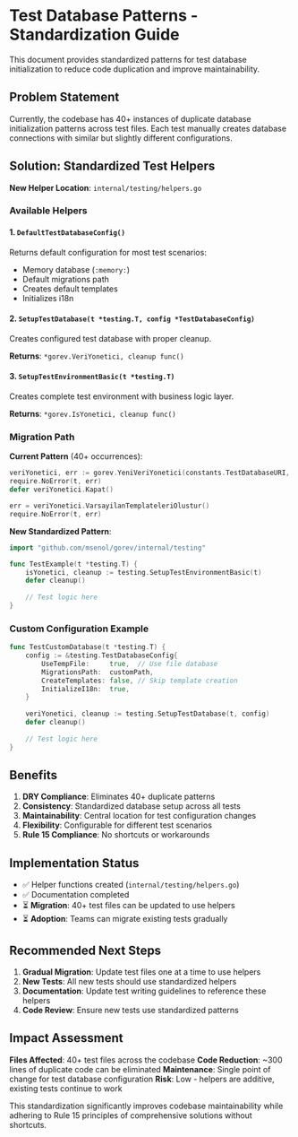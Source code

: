 # Test Database Patterns - Standardization Guide

This document provides standardized patterns for test database initialization to reduce code duplication and improve maintainability.

## Problem Statement

Currently, the codebase has 40+ instances of duplicate database initialization patterns across test files. Each test manually creates database connections with similar but slightly different configurations.

## Solution: Standardized Test Helpers

**New Helper Location**: `internal/testing/helpers.go`

### Available Helpers

#### 1. `DefaultTestDatabaseConfig()`
Returns default configuration for most test scenarios:
- Memory database (`:memory:`)
- Default migrations path
- Creates default templates
- Initializes i18n

#### 2. `SetupTestDatabase(t *testing.T, config *TestDatabaseConfig)`
Creates configured test database with proper cleanup.

**Returns**: `*gorev.VeriYonetici, cleanup func()`

#### 3. `SetupTestEnvironmentBasic(t *testing.T)`
Creates complete test environment with business logic layer.

**Returns**: `*gorev.IsYonetici, cleanup func()`

### Migration Path

**Current Pattern** (40+ occurrences):
```go
veriYonetici, err := gorev.YeniVeriYonetici(constants.TestDatabaseURI, constants.TestMigrationsPath)
require.NoError(t, err)
defer veriYonetici.Kapat()

err = veriYonetici.VarsayilanTemplateleriOlustur()
require.NoError(t, err)
```

**New Standardized Pattern**:
```go
import "github.com/msenol/gorev/internal/testing"

func TestExample(t *testing.T) {
    isYonetici, cleanup := testing.SetupTestEnvironmentBasic(t)
    defer cleanup()
    
    // Test logic here
}
```

### Custom Configuration Example

```go
func TestCustomDatabase(t *testing.T) {
    config := &testing.TestDatabaseConfig{
        UseTempFile:     true,  // Use file database
        MigrationsPath:  customPath,
        CreateTemplates: false, // Skip template creation
        InitializeI18n:  true,
    }
    
    veriYonetici, cleanup := testing.SetupTestDatabase(t, config)
    defer cleanup()
    
    // Test logic here
}
```

## Benefits

1. **DRY Compliance**: Eliminates 40+ duplicate patterns
2. **Consistency**: Standardized database setup across all tests
3. **Maintainability**: Central location for test configuration changes
4. **Flexibility**: Configurable for different test scenarios
5. **Rule 15 Compliance**: No shortcuts or workarounds

## Implementation Status

- ✅ Helper functions created (`internal/testing/helpers.go`)
- ✅ Documentation completed
- ⏳ **Migration**: 40+ test files can be updated to use helpers
- ⏳ **Adoption**: Teams can migrate existing tests gradually

## Recommended Next Steps

1. **Gradual Migration**: Update test files one at a time to use helpers
2. **New Tests**: All new tests should use standardized helpers
3. **Documentation**: Update test writing guidelines to reference these helpers
4. **Code Review**: Ensure new tests use standardized patterns

## Impact Assessment

**Files Affected**: 40+ test files across the codebase
**Code Reduction**: ~300 lines of duplicate code can be eliminated
**Maintenance**: Single point of change for test database configuration
**Risk**: Low - helpers are additive, existing tests continue to work

This standardization significantly improves codebase maintainability while adhering to Rule 15 principles of comprehensive solutions without shortcuts.